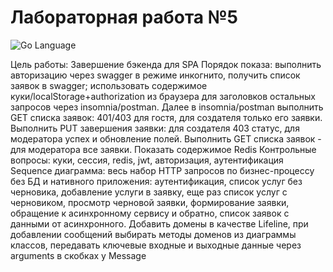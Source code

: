 # Лабораторная работа №5
 <div>
 <img src="https://img.shields.io/badge/language-Django-blue.svg" alt="Go Language">
 </div>


Цель работы: Завершение бэкенда для SPA
Порядок показа: выполнить авторизацию через swagger в режиме инкогнито, получить список заявок в swagger; использовать содержимое куки/localStorage+authorization из браузера для заголовков остальных запросов через insomnia/postman. Далее в insomnia/postman выполнить GET списка заявок: 401/403 для гостя, для создателя только его заявки. Выполнить PUT завершения заявки: для создателя 403 статус, для модератора успех и обновление полей. Выполнить GET списка заявок - для модератора все заявки. Показать содержимое Redis
Контрольные вопросы: куки, сессия, redis, jwt, авторизация, аутентификация
Sequence диаграмма: весь набор HTTP запросов по бизнес-процессу без БД и нативного приложения: аутентификация, список услуг без черновика, добавление услуги в заявку, еще раз список услуг с черновиком, просмотр черновой заявки, формирование заявки, обращение к асинхронному сервису и обратно, список заявок с данными от асинхронного. Добавить домены в качестве Lifeline, при добавлении сообщений выбирать методы доменов из диаграммы классов, передавать ключевые входные и выходные данные через arguments в скобках у Message

